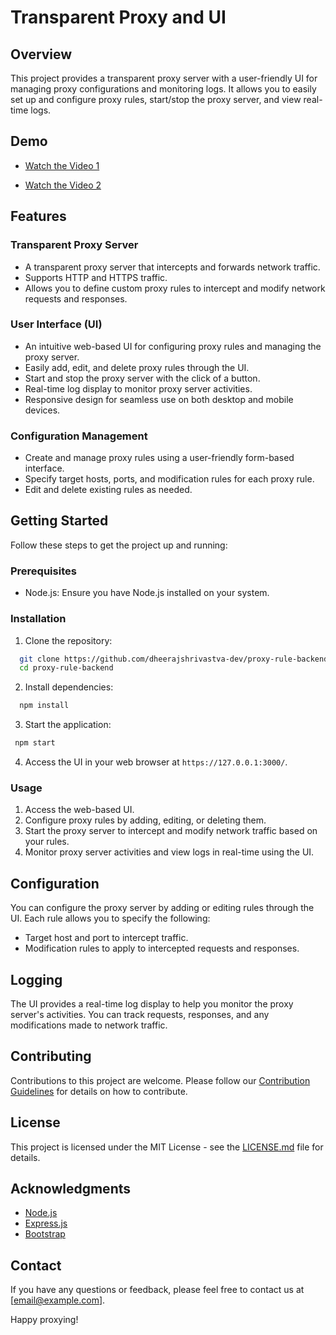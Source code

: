 # Transparent Proxy and UI

## Overview

This project provides a transparent proxy server with a user-friendly UI for managing proxy configurations and monitoring logs. It allows you to easily set up and configure proxy rules, start/stop the proxy server, and view real-time logs.

## Demo

- [Watch the Video 1](https://drive.google.com/file/d/1GKEsk2LnBxA32W7_YJIY4FnaP1rT65gW/view?usp=sharing)

- [Watch the Video 2](https://drive.google.com/file/d/1SBlttRZsBsH9xGH1a7hqZX4m04EL8hL_/view?usp=sharing)

## Features

### Transparent Proxy Server

- A transparent proxy server that intercepts and forwards network traffic.
- Supports HTTP and HTTPS traffic.
- Allows you to define custom proxy rules to intercept and modify network requests and responses.

### User Interface (UI)

- An intuitive web-based UI for configuring proxy rules and managing the proxy server.
- Easily add, edit, and delete proxy rules through the UI.
- Start and stop the proxy server with the click of a button.
- Real-time log display to monitor proxy server activities.
- Responsive design for seamless use on both desktop and mobile devices.

### Configuration Management

- Create and manage proxy rules using a user-friendly form-based interface.
- Specify target hosts, ports, and modification rules for each proxy rule.
- Edit and delete existing rules as needed.

## Getting Started

Follow these steps to get the project up and running:

### Prerequisites

- Node.js: Ensure you have Node.js installed on your system.

### Installation

1. Clone the repository:

```bash
  git clone https://github.com/dheerajshrivastva-dev/proxy-rule-backend
  cd proxy-rule-backend
```

2. Install dependencies:

```bash
  npm install
```

3. Start the application:

```bash
 npm start
```

4. Access the UI in your web browser at `https://127.0.0.1:3000/`.

### Usage

1. Access the web-based UI.
2. Configure proxy rules by adding, editing, or deleting them.
3. Start the proxy server to intercept and modify network traffic based on your rules.
4. Monitor proxy server activities and view logs in real-time using the UI.

## Configuration

You can configure the proxy server by adding or editing rules through the UI. Each rule allows you to specify the following:

- Target host and port to intercept traffic.
- Modification rules to apply to intercepted requests and responses.

## Logging

The UI provides a real-time log display to help you monitor the proxy server's activities. You can track requests, responses, and any modifications made to network traffic.

## Contributing

Contributions to this project are welcome. Please follow our [Contribution Guidelines](CONTRIBUTING.md) for details on how to contribute.

## License

This project is licensed under the MIT License - see the [LICENSE.md](LICENSE.md) file for details.

## Acknowledgments

- [Node.js](https://nodejs.org/)
- [Express.js](https://expressjs.com/)
- [Bootstrap](https://getbootstrap.com/)

## Contact

If you have any questions or feedback, please feel free to contact us at [email@example.com].

Happy proxying!
